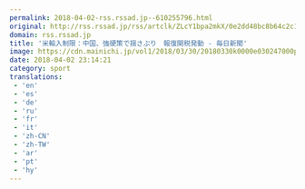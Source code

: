 ```yaml
---
permalink: 2018-04-02-rss.rssad.jp--610255796.html
original: http://rss.rssad.jp/rss/artclk/ZLcY1bpa2mkX/0e2dd48bc8b64c2c16da6f6a342af77f?ul=ssfGqgEeMqp6_ErULbCUuVJHR9OOP0kgM.l0jhV5ZNXczS9VX5ws85G0tfvZ3G633ZjLnPROux11eK3mF_NSmp5h35fV
domain: rss.rssad.jp
title: '米輸入制限：中国、強硬策で揺さぶり　報復関税発動 - 毎日新聞'
image: https://cdn.mainichi.jp/vol1/2018/03/30/20180330k0000e030247000p/9.jpg?1
date: 2018-04-02 23:14:21
category: sport
translations: 
 - 'en'
 - 'es'
 - 'de'
 - 'ru'
 - 'fr'
 - 'it'
 - 'zh-CN'
 - 'zh-TW'
 - 'ar'
 - 'pt'
 - 'hy'
---
```


